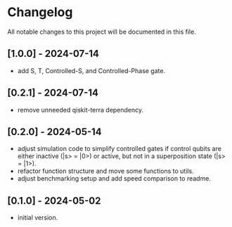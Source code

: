# Changelog

All notable changes to this project will be documented in this file.

## [1.0.0] - 2024-07-14

- add S, T, Controlled-S, and Controlled-Phase gate.

## [0.2.1] - 2024-07-14

- remove unneeded qiskit-terra dependency.

## [0.2.0] - 2024-05-14

- adjust simulation code to simplify controlled gates if control qubits are either inactive (|s> = |0>) or active, but not in a superposition state (|s> = |1>).
- refactor function structure and move some functions to utils.
- adjust benchmarking setup and add speed comparison to readme.

## [0.1.0] - 2024-05-02

- initial version.
